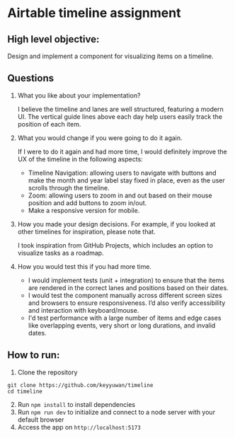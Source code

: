 # Airtable timeline assignment

## High level objective:

Design and implement a component for visualizing items on a timeline.

## Questions

1. What you like about your implementation?

   I believe the timeline and lanes are well structured, featuring a modern UI. The vertical guide lines above each day help users easily track the position of each item.

2. What you would change if you were going to do it again.

    If I were to do it again and had more time, I would definitely improve the UX of the timeline in the following aspects: 
    - Timeline Navigation: allowing users to navigate with buttons and make the month and year label stay fixed in place, even as the user scrolls through the timeline.
    - Zoom: allowing users to zoom in and out based on their mouse position and add buttons to zoom in/out.
    - Make a responsive version for mobile.

3. How you made your design decisions. For example, if you looked at other timelines for inspiration, please note that.

    I took inspiration from GitHub Projects, which includes an option to visualize tasks as a roadmap.

4. How you would test this if you had more time.

    - I would implement tests (unit + integration) to ensure that the items are rendered in the correct lanes and positions based on their dates.
    - I would test the component manually across different screen sizes and browsers to ensure responsiveness. I’d also verify accessibility and interaction with keyboard/mouse.
    - I'd test performance with a large number of items and edge cases like overlapping events, very short or long durations, and invalid dates.

    

## How to run:

1. Clone the repository
```
git clone https://github.com/keyyuwan/timeline
cd timeline
```
2. Run `npm install` to install dependencies
3. Run `npm run dev` to initialize and connect to a node server with your default browser
4. Access the app on `http://localhost:5173`

